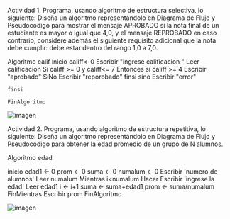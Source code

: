 Actividad 1. Programa, usando algoritmo de estructura selectiva, lo siguiente:
Diseña un algoritmo representándolo en Diagrama de Flujo y Pseudocódigo para mostrar el mensaje APROBADO si la nota final de un estudiante es mayor o igual que 4,0,
y el mensaje REPROBADO en caso contrario, considere además el siguiente requisito adicional que la nota debe cumplir: debe estar dentro del rango 1,0 a 7,0.

Algoritmo calif
inicio
	califf<-0
	Escribir "ingrese calificacion "
	Leer calificacion
	Si califf >= 0 y califf<= 7 Entonces 
		si califf >= 4 
			Escribir "aprobado"
		SiNo
			Escribir "reporobado"
		finsi
	sino
		Escribir "error"
		
	finsi	
	
	FinAlgoritmo
	
	
  
![imagen](https://user-images.githubusercontent.com/103079658/166521064-ed263294-9876-4e34-ad42-1953dedea1fb.png)

Actividad 2. Programa, usando algoritmo de estructura repetitiva, lo siguiente:
Diseña un algoritmo representándolo en Diagrama de Flujo y Pseudocódigo para obtener la edad promedio de un grupo de N alumnos.


Algoritmo edad

inicio 
	edad1 <- 0
	prom <- 0
	suma <- 0
	numalum <- 0
	Escribir 'numero de alumnos'
	Leer numalum
	Mientras i<numalum Hacer
		Escribir 'ingrese la edad'
		Leer edad1
		i <- i+1
		suma <- suma+edad1
		prom <- suma/numalum
	FinMientras
	Escribir prom
FinAlgoritmo

![imagen](https://user-images.githubusercontent.com/103079658/166520945-b159e687-e775-48c1-803c-77cfa3444414.png)

